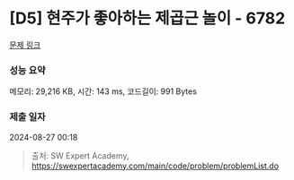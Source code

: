 # [D5] 현주가 좋아하는 제곱근 놀이 - 6782 

[문제 링크](https://swexpertacademy.com/main/code/problem/problemDetail.do?contestProbId=AWgqsAlKr9sDFAW0) 

### 성능 요약

메모리: 29,216 KB, 시간: 143 ms, 코드길이: 991 Bytes

### 제출 일자

2024-08-27 00:18



> 출처: SW Expert Academy, https://swexpertacademy.com/main/code/problem/problemList.do